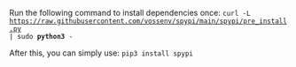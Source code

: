 
Run the following command to install dependencies once:
<code>curl -L https://raw.githubusercontent.com/vossenv/spypi/main/spypi/pre_install.py | sudo **python3** -</code>

After this, you can simply use:
<code>pip3 install spypi</code>
